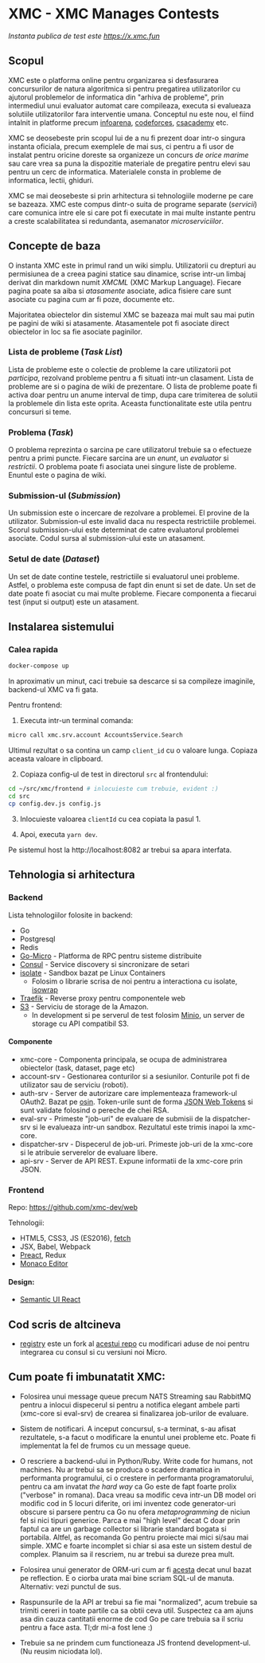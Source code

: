 # XMC - XMC Manages Contests

_Instanta publica de test este https://x.xmc.fun_

## Scopul

XMC este o platforma online pentru organizarea si desfasurarea concursurilor
de natura algoritmica si pentru pregatirea utilizatorilor cu ajutorul
problemelor de informatica din "arhiva de probleme", prin intermediul unui
evaluator automat care compileaza, executa si evalueaza solutiile
utilizatorilor fara interventie umana. Conceptul nu este nou, el fiind
intalnit in platforme precum [infoarena][infoarena],
[codeforces][codeforces], [csacademy][csacademy] etc.

[infoarena]: https://infoarena.ro/
[codeforces]: http://codeforces.com/
[csacademy]: https://csacademy.com/

XMC se deosebeste prin scopul lui de a nu fi prezent doar intr-o singura
instanta oficiala, precum exemplele de mai sus, ci pentru a fi usor de
instalat pentru oricine doreste sa organizeze un concurs _de orice marime_ sau
care vrea sa puna la dispozitie materiale de pregatire pentru elevi sau
pentru un cerc de informatica. Materialele consta in probleme de informatica,
lectii, ghiduri.

XMC se mai deosebeste si prin arhitectura si tehnologiile moderne pe care se
bazeaza. XMC este compus dintr-o suita de programe separate (_servicii_) care
comunica intre ele si care pot fi executate in mai multe instante pentru a
creste scalabilitatea si redundanta, asemanator _microserviciilor_.

## Concepte de baza

O instanta XMC este in primul rand un wiki simplu. Utilizatorii cu drepturi au
permisiunea de a creea pagini statice sau dinamice, scrise intr-un limbaj
derivat din markdown numit _XMCML_ (XMC Markup Language). Fiecare pagina poate
sa aiba si _atasamente_ asociate, adica fisiere care sunt asociate cu pagina cum
ar fi poze, documente etc.

Majoritatea obiectelor din sistemul XMC se bazeaza mai mult sau mai putin pe
pagini de wiki si atasamente. Atasamentele pot fi asociate direct obiectelor in
loc sa fie asociate paginilor.

### Lista de probleme (_Task List_)

Lista de probleme este o colectie de probleme la care utilizatorii pot _participa_,
rezolvand probleme pentru a fi situati intr-un clasament. Lista de probleme are si o
pagina de wiki de prezentare. O lista de probleme poate fi activa doar pentru un
anume interval de timp, dupa care trimiterea de solutii la problemele din lista
este oprita. Aceasta functionalitate este utila pentru concursuri si teme.

### Problema (_Task_)

O problema reprezinta o sarcina pe care utilizatorul trebuie sa o
efectueze pentru a primi puncte. Fiecare sarcina are un _enunt_, un _evaluator_
si _restrictii_. O problema poate fi asociata unei singure liste de probleme. Enuntul este
o pagina de wiki.

### Submission-ul (_Submission_)

Un submission este o incercare de rezolvare a problemei. El provine de la
utilizator. Submission-ul este invalid daca nu respecta restrictiile problemei.
Scorul submission-ului este determinat de catre evaluatorul problemei asociate.
Codul sursa al submission-ului este un atasament.

### Setul de date (_Dataset_)

Un set de date contine testele, restrictiile si evaluatorul unei probleme.
Astfel, o problema este compusa de fapt din enunt si set de date. Un set de date
poate fi asociat cu mai multe probleme. Fiecare componenta a fiecarui test
(input si output) este un atasament.

## Instalarea sistemului

### Calea rapida

```bash
docker-compose up
```

In aproximativ un minut, caci trebuie sa descarce si sa compileze imaginile,
backend-ul XMC va fi gata.

Pentru frontend:

1. Executa intr-un terminal comanda:

```bash
micro call xmc.srv.account AccountsService.Search
```

Ultimul rezultat o sa contina un camp `client_id` cu o valoare lunga. Copiaza
aceasta valoare in clipboard.

2. Copiaza config-ul de test in directorul `src` al frontendului:

```bash
cd ~/src/xmc/frontend # inlocuieste cum trebuie, evident :)
cd src
cp config.dev.js config.js
```

3. Inlocuieste valoarea `clientId` cu cea copiata la pasul 1.

4. Apoi, executa `yarn dev`.

Pe sistemul host la http://localhost:8082 ar trebui sa apara interfata.

## Tehnologia si arhitectura

### Backend

Lista tehnologiilor folosite in backend:

* Go
* Postgresql
* Redis
* [Go-Micro](https://github.com/micro/go-micro) - Platforma de RPC pentru
	sisteme distribuite
* [Consul](https://consul.io) - Service discovery si sincronizare de setari
* [isolate](https://github.com/ioi/isolate) - Sandbox bazat pe Linux Containers
	* Folosim o librarie scrisa de noi pentru a interactiona cu
		isolate, [isowrap](https://github.com/xmc-dev/isowrap)
* [Traefik](https://traefik.io) - Reverse proxy pentru componentele web
* [S3](https://aws.amazon.com/s3/) - Serviciu de storage de la Amazon.
	* In development si pe serverul de test folosim [Minio](https://www.minio.io/), un server de storage cu API compatibil S3.

#### Componente

* xmc-core - Componenta principala, se
	ocupa de administrarea obiectelor (task, dataset, page etc)
* account-srv - Gestionarea conturilor
	si a sesiunilor. Conturile pot fi de utilizator sau de serviciu (roboti).
* auth-srv - Server de autorizare care
	implementeaza framework-ul OAuth2. Bazat pe [osin](https://github.com/RangelReale/osin). Token-urile sunt de forma [JSON Web Tokens](https://jwt.io) si sunt validate folosind o pereche de chei RSA.
* eval-srv - Primeste "job-uri" de
	evaluare de submisii de la dispatcher-srv si le evalueaza intr-un sandbox.
	Rezultatul este trimis inapoi la xmc-core.
* dispatcher-srv - Dispecerul de
	job-uri. Primeste job-uri de la xmc-core si le atribuie serverelor de
	evaluare libere.
* api-srv - Server de API REST. Expune
	informatii de la xmc-core prin JSON.

### Frontend

Repo: https://github.com/xmc-dev/web

Tehnologii:

* HTML5, CSS3, JS (ES2016), [fetch](https://developer.mozilla.org/en-US/docs/Web/API/Fetch_API)
* JSX, Babel, Webpack
* [Preact](https://github.com/developit/preact), Redux
* [Monaco Editor](https://github.com/Microsoft/monaco-editor)

#### Design:

* [Semantic UI React](https://react.semantic-ui.com/)

## Cod scris de altcineva

* [registry] este un fork al [acestui repo](https://github.com/DimShadoWWW/go-micro-consul-traefik) cu modificari aduse de noi pentru integrarea cu consul si cu versiuni noi Micro.

[registry]: https://github.com/xmc-dev/registry

## Cum poate fi imbunatatit XMC:

* Folosirea unui message queue precum NATS Streaming sau RabbitMQ pentru a
	inlocui dispecerul si pentru a notifica elegant ambele parti (xmc-core si
	eval-srv) de crearea si finalizarea job-urilor de evaluare.

* Sistem de notificari. A inceput concursul, s-a terminat, s-au afisat
	rezultatele, s-a facut o modificare la enuntul unei probleme etc. Poate fi
	implementat la fel de frumos cu un message queue.

* O rescriere a backend-ului in Python/Ruby. Write code for humans, not
	machines. Nu ar trebui sa se produca o scadere dramatica in performanta
	programului, ci o crestere in performanta programatorului, pentru ca am
	invatat _the hard way_ ca Go este de fapt foarte prolix ("verbose" in
	romana). Daca vreau sa modific ceva intr-un DB model ori modific cod in 5
	locuri diferite, ori imi inventez code generator-uri obscure si parsere
	pentru ca Go nu ofera _metaprogramming_ de niciun fel si nici tipuri
	generice. Parca e mai "high level" decat C doar prin faptul ca are un
	garbage collector si librarie standard bogata si portabila. Altfel, as
	recomanda Go pentru proiecte mai mici si/sau mai simple. XMC e foarte
	incomplet si chiar si asa este un sistem destul de complex. Planuim sa il
	rescriem, nu ar trebui sa dureze prea mult.

* Folosirea unui generator de ORM-uri cum ar fi [acesta][sqlboiler] decat unul
	bazat pe reflection. E o ciorba urata mai bine scriam SQL-ul de manuta.
	Alternativ: vezi punctul de sus.

[sqlboiler]: https://github.com/volatiletech/sqlboiler

* Raspunsurile de la API ar trebui sa fie mai "normalized", acum trebuie sa
	trimiti cereri in toate partile ca sa obtii ceva util. Suspectez ca am ajuns
	asa din cauza cantitatii enorme de cod Go pe care trebuia sa il scriu pentru
	a face asta. Tl;dr mi-a fost lene :)

* Trebuie sa ne prindem cum functioneaza JS frontend development-ul. (Nu reusim
	niciodata lol).
